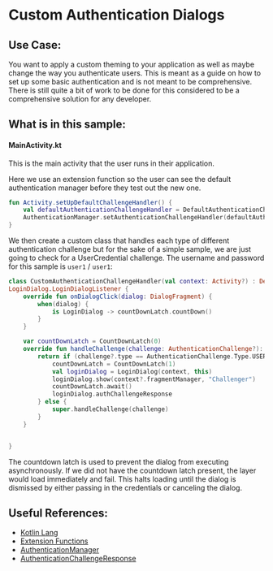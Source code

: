 # Custom Authentication Dialogs

## Use Case:
You want to apply a custom theming to your application as well as maybe change the way you authenticate users.
This is meant as a guide on how to set up some basic authentication and is not meant to be comprehensive.  There is still quite a bit of work to be done for this considered to be a comprehensive solution for any developer.

## What is in this sample:
#### MainActivity.kt
This is the main activity that the user runs in their application.

Here we use an extension function so the user can see the default authentication manager before they test out the new one.
```kotlin
fun Activity.setUpDefaultChallengeHandler() {
    val defaultAuthenticationChallengeHandler = DefaultAuthenticationChallengeHandler(this)
    AuthenticationManager.setAuthenticationChallengeHandler(defaultAuthenticationChallengeHandler)
}
```

We then create a custom class that handles each type of different authentication challenge but for the sake of a simple sample, we are just going to check for a UserCredential challenge.  The username and password for this sample is `user1` / `user1`:
```kotlin
class CustomAuthenticationChallengeHandler(val context: Activity?) : DefaultAuthenticationChallengeHandler(context),
LoginDialog.LoginDialogListener {
    override fun onDialogClick(dialog: DialogFragment) {
        when(dialog) {
            is LoginDialog -> countDownLatch.countDown()
        }
    }

    var countDownLatch = CountDownLatch(0)
    override fun handleChallenge(challenge: AuthenticationChallenge?): AuthenticationChallengeResponse {
        return if (challenge?.type == AuthenticationChallenge.Type.USER_CREDENTIAL_CHALLENGE) {
            countDownLatch = CountDownLatch(1)
            val loginDialog = LoginDialog(context, this)
            loginDialog.show(context?.fragmentManager, "Challenger")
            countDownLatch.await()
            loginDialog.authChallengeResponse
        } else {
            super.handleChallenge(challenge)
        }
    }


}
```

The countdown latch is used to prevent the dialog from executing asynchronously.  If we did not have the countdown latch present, the layer would load immediately and fail.  This halts loading until the dialog is dismissed by either passing in the credentials or canceling the dialog.

## Useful References:

* [Kotlin Lang](https://kotlinlang.org)
* [Extension Functions](https://kotlinlang.org/docs/reference/extensions.html)
* [AuthenticationManager](https://developers.arcgis.com/android/latest/api-reference/reference/com/esri/arcgisruntime/security/AuthenticationManager.html)
* [AuthenticationChallengeResponse](https://developers.arcgis.com/android/latest/api-reference/reference/com/esri/arcgisruntime/security/AuthenticationChallengeResponse.html)
